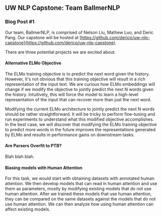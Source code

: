 ## UW NLP Capstone: Team BallmerNLP

### Blog Post \#1

Our team, BallmerNLP, is comprised of Nelson Liu, Mathew Luo, and Deric Pang.
Our capstone will be hosted at
[https://github.com/dericp/uw-nlp-capstone](https://github.com/dericp/uw-nlp-capstone).

There are three potential projects we are excited about.

#### Alternative ELMo Objective

The ELMo training objective is to predict the next word given the history.
However, it's not obvious that this training objective will result in a rich
representation of the input text.  We are curious how ELMo embeddings will
change if we modify the objective to jointly predict the next N words given the
history.  Intuitively, this will force the model to learn a high-level
representation of the input that can recover more than just the next word.

Modifying the current ELMo architecture to jointly predict the next N words
should be rather straightforward. It will be tricky to perform fine-tuning
and run experiments to understand what this modified objective accomplishes.
In the best case, we will discover that modifying the ELMo training objective
to predict more words in the future improves the representations generated by
ELMo and results in performance gains on downstream tasks.

#### Are Parsers Overfit to PTB?

Blah blah blah.

#### Biasing models with Human Attention

For this task, we would start with obtaining datasets with annotated human
attention. We then develop models that can read in human attention and use them
as parameters, mostly by modifying existing models that do not use human attention.
After we trained these models that use human attention, they can be compared
on the same datasets against the models that do not use human attention. We
can then analyze how using human attention can affect existing models.
